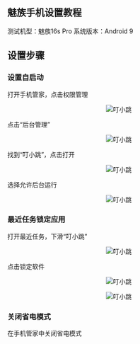## 魅族手机设置教程

测试机型：魅族16s Pro
系统版本：Android 9
## 设置步骤

### 设置自启动

打开手机管家，点击权限管理

<center>

![叮小跳](https://b.dinglegedong.com/img/meizu/1.jpg)<br/>

</center>

点击“后台管理”

<center>

![叮小跳](https://b.dinglegedong.com/img/meizu/2.jpg)<br/>

</center>

找到“叮小跳”，点击打开

<center>

![叮小跳](https://b.dinglegedong.com/img/meizu/3.jpg)<br/>

</center>

选择允许后台运行

<center>

![叮小跳](https://b.dinglegedong.com/img/meizu/4.jpg)<br/>

</center>


### 最近任务锁定应用

打开最近任务，下滑“叮小跳”

<center>

![叮小跳](https://b.dinglegedong.com/img/meizu/5.jpg)<br/>

</center>

点击锁定软件

<center>

![叮小跳](https://b.dinglegedong.com/img/meizu/6.jpg)<br/>

</center>


<center>

![叮小跳](https://b.dinglegedong.com/img/meizu/7.jpg)<br/>

</center>


### 关闭省电模式
在手机管家中关闭省电模式

